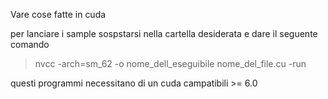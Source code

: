 Vare cose fatte in cuda

per lanciare i sample sospstarsi nella cartella desiderata e dare il seguente comando

>nvcc -arch=sm_62 -o nome_dell_eseguibile nome_del_file.cu -run

questi programmi necessitano di un cuda campatibili >= 6.0
